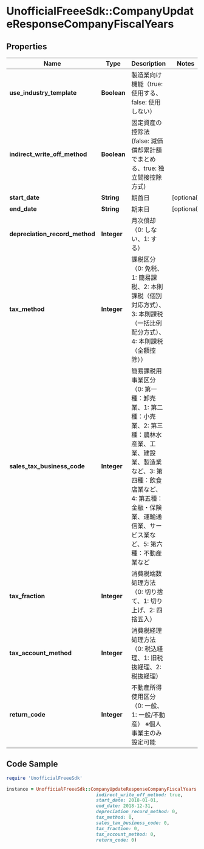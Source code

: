 # UnofficialFreeeSdk::CompanyUpdateResponseCompanyFiscalYears

## Properties

Name | Type | Description | Notes
------------ | ------------- | ------------- | -------------
**use_industry_template** | **Boolean** | 製造業向け機能（true: 使用する、false: 使用しない） | 
**indirect_write_off_method** | **Boolean** | 固定資産の控除法(false: 減価償却累計額でまとめる、true: 独立間接控除方式) | 
**start_date** | **String** | 期首日 | [optional] 
**end_date** | **String** | 期末日 | [optional] 
**depreciation_record_method** | **Integer** | 月次償却（0: しない、1: する） | 
**tax_method** | **Integer** | 課税区分（0: 免税、1: 簡易課税、2: 本則課税（個別対応方式）、3: 本則課税（一括比例配分方式）、4: 本則課税（全額控除）） | 
**sales_tax_business_code** | **Integer** | 簡易課税用事業区分（0: 第一種：卸売業、1: 第二種：小売業、2: 第三種：農林水産業、工業、建設業、製造業など、3: 第四種：飲食店業など、4: 第五種：金融・保険業、運輸通信業、サービス業など、5: 第六種：不動産業など | 
**tax_fraction** | **Integer** | 消費税端数処理方法（0: 切り捨て、1: 切り上げ、2: 四捨五入） | 
**tax_account_method** | **Integer** | 消費税経理処理方法（0: 税込経理、1: 旧税抜経理、2: 税抜経理） | 
**return_code** | **Integer** | 不動産所得使用区分（0: 一般、1: 一般/不動産） ※個人事業主のみ設定可能 | 

## Code Sample

```ruby
require 'UnofficialFreeeSdk'

instance = UnofficialFreeeSdk::CompanyUpdateResponseCompanyFiscalYears.new(use_industry_template: false,
                                 indirect_write_off_method: true,
                                 start_date: 2018-01-01,
                                 end_date: 2018-12-31,
                                 depreciation_record_method: 0,
                                 tax_method: 0,
                                 sales_tax_business_code: 0,
                                 tax_fraction: 0,
                                 tax_account_method: 0,
                                 return_code: 0)
```


